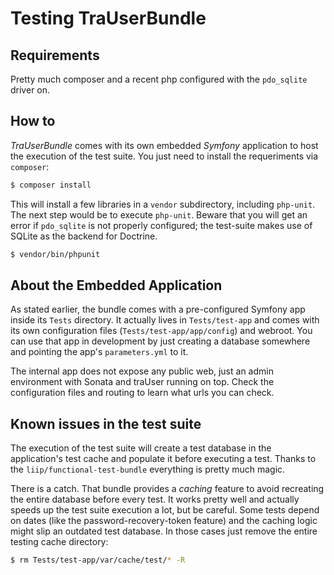 # Testing TraUserBundle #

## Requirements ##

Pretty much composer and a recent php configured with the `pdo_sqlite` driver on.

## How to ##

*TraUserBundle* comes with its own embedded *Symfony* application to host the
execution of the test suite. You just need to install the requeriments via
`composer`:

```bash
$ composer install
```

This will install a few libraries in a `vendor` subdirectory, including `php-unit`.
The next step would be to execute `php-unit`. Beware that you will get an error
if `pdo_sqlite` is not properly configured; the test-suite makes use of SQLite
as the backend for Doctrine.

```bash
$ vendor/bin/phpunit
```

## About the Embedded Application ##

As stated earlier, the bundle comes with a pre-configured Symfony app inside 
its `Tests` directory. It actually lives in `Tests/test-app` and comes with
its own configuration files (`Tests/test-app/app/config`) and webroot.
You can use that app in development by just creating a database somewhere
and pointing the app's `parameters.yml` to it.

The internal app does not expose any public web, just an admin environment
with Sonata and traUser running on top. Check the configuration files and
routing to learn what urls you can check.

## Known issues in the test suite ##

The execution of the test suite will create a test database in the application's 
test cache and populate it before executing a test. Thanks to the 
`liip/functional-test-bundle` everything is pretty much magic. 

There is a catch. That bundle provides a *caching* feature to avoid recreating 
the entire database before every test. It works pretty well and actually speeds up 
the test suite execution a lot, but be careful. Some tests depend on dates (like 
the password-recovery-token feature) and the caching logic might slip an outdated 
test database. In those cases just remove the entire testing cache directory:

```bash
$ rm Tests/test-app/var/cache/test/* -R
```